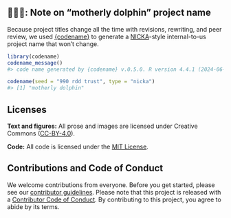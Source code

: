 

<!-- README.md is generated from README.qmd. Please edit that file -->

## 🧑‍🍼🐬: Note on “motherly dolphin” project name

Because project titles change all the time with revisions, rewriting,
and peer review, we used [{codename}](http://svmiller.com/codename/) to
generate a
[NICKA](https://en.wikipedia.org/wiki/List_of_U.S._Department_of_Defense_and_partner_code_names)-style
internal-to-us project name that won’t change.

``` r
library(codename)
codename_message()
#> code name generated by {codename} v.0.5.0. R version 4.4.1 (2024-06-14).

codename(seed = "990 rdd trust", type = "nicka")
#> [1] "motherly dolphin"
```

## Licenses

**Text and figures:** All prose and images are licensed under Creative
Commons ([CC-BY-4.0](http://creativecommons.org/licenses/by/4.0/)).

**Code:** All code is licensed under the [MIT License](LICENSE.md).

## Contributions and Code of Conduct

We welcome contributions from everyone. Before you get started, please
see our [contributor guidelines](CONTRIBUTING.md). Please note that this
project is released with a [Contributor Code of
Conduct](https://contributor-covenant.org/version/2/0/CODE_OF_CONDUCT.html).
By contributing to this project, you agree to abide by its terms.
